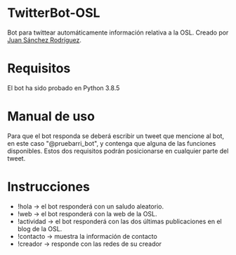 # TwitterBot-OSL
Bot para twittear automáticamente información relativa a la OSL. Creado por [Juan Sánchez Rodríguez](https://github.com/Barrilao).

# Requisitos
El bot ha sido probado en Python 3.8.5

# Manual de uso
Para que el bot responda se deberá escribir un tweet que mencione al bot, en este caso "@pruebarri_bot", y contenga que alguna de las funciones disponibles. 
Estos dos requisitos podrán posicionarse en cualquier parte del tweet.

# Instrucciones
- !hola -> el bot responderá con un saludo aleatorio.
- !web -> el bot responderá con la web de la OSL.
- !actividad -> el bot responderá con las dos últimas publicaciones en el blog de la OSL.
- !contacto -> muestra la información de contacto
- !creador -> responde con las redes de su creador
